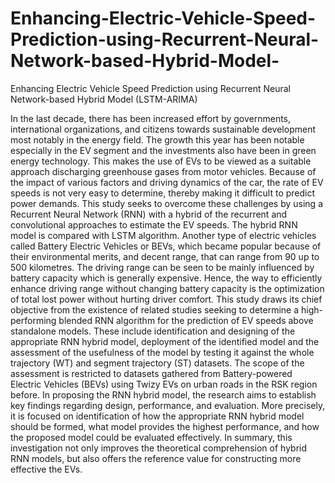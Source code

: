# Enhancing-Electric-Vehicle-Speed-Prediction-using-Recurrent-Neural-Network-based-Hybrid-Model-
Enhancing Electric Vehicle Speed Prediction using Recurrent Neural Network-based Hybrid Model (LSTM-ARIMA)

In the last decade, there has been increased effort by governments, international 
organizations, and citizens towards sustainable development most notably in 
the energy field. The growth this year has been notable especially in the EV 
segment and the investments also have been in green energy technology. This 
makes the use of EVs to be viewed as a suitable approach discharging 
greenhouse gases from motor vehicles. Because of the impact of various factors 
and driving dynamics of the car, the rate of EV speeds is not very easy to 
determine, thereby making it difficult to predict power demands. 
This study seeks to overcome these challenges by using a Recurrent Neural 
Network (RNN) with a hybrid of the recurrent and convolutional approaches to 
estimate the EV speeds. The hybrid RNN model is compared with LSTM 
algorithm. Another type of electric vehicles called Battery Electric Vehicles or 
BEVs, which became popular because of their environmental merits, and decent 
range, that can range from 90 up to 500 kilometres. The driving range can be 
seen to be mainly influenced by battery capacity which is generally expensive. 
Hence, the way to efficiently enhance driving range without changing battery 
capacity is the optimization of total lost power without hurting driver comfort. 
This study draws its chief objective from the existence of related studies seeking 
to determine a high-performing blended RNN algorithm for the prediction of 
EV speeds above standalone models. These include identification and designing 
of the appropriate RNN hybrid model, deployment of the identified model and 
the assessment of the usefulness of the model by testing it against the whole 
trajectory (WT) and segment trajectory (ST) datasets. The scope of the 
assessment is restricted to datasets gathered from Battery-powered Electric 
Vehicles (BEVs) using Twizy EVs on urban roads in the RSK region before. 
In proposing the RNN hybrid model, the research aims to establish key findings 
regarding design, performance, and evaluation. More precisely, it is focused on 
identification of how the appropriate RNN hybrid model should be formed, 
what model provides the highest performance, and how the proposed model 
could be evaluated effectively. 
In summary, this investigation not only improves the theoretical comprehension 
of hybrid RNN models, but also offers the reference value for constructing more 
effective the EVs.  
